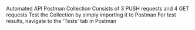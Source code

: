 Automated API Postman Collection
Consists of 3 PUSH requests and 4 GET requests
Test the Collection by simply importing it to Postman
For test results, navigate to the 'Tests' tab in Postman
